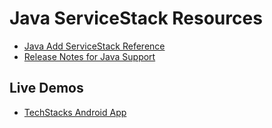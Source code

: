 # Java ServiceStack Resources

 - [Java Add ServiceStack Reference](https://github.com/ServiceStack/ServiceStack/wiki/Java-Add-ServiceStack-Reference)
 - [Release Notes for Java Support](https://github.com/ServiceStack/ServiceStack/blob/master/docs/2015/release-notes.md#native-support-for-java-and-android-studio)

## Live Demos

 - [TechStacks Android App](https://github.com/ServiceStackApps/TechStacksAndroidApp)
